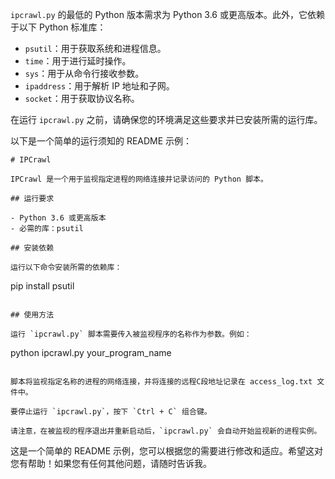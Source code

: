 `ipcrawl.py` 的最低的 Python 版本需求为 Python 3.6 或更高版本。此外，它依赖于以下 Python 标准库：

- `psutil`：用于获取系统和进程信息。
- `time`：用于进行延时操作。
- `sys`：用于从命令行接收参数。
- `ipaddress`：用于解析 IP 地址和子网。
- `socket`：用于获取协议名称。

在运行 `ipcrawl.py` 之前，请确保您的环境满足这些要求并已安装所需的运行库。

以下是一个简单的运行须知的 README 示例：

```
# IPCrawl

IPCrawl 是一个用于监视指定进程的网络连接并记录访问的 Python 脚本。

## 运行要求

- Python 3.6 或更高版本
- 必需的库：psutil

## 安装依赖

运行以下命令安装所需的依赖库：

```
pip install psutil
```

## 使用方法

运行 `ipcrawl.py` 脚本需要传入被监视程序的名称作为参数。例如：

```
python ipcrawl.py your_program_name
```

脚本将监视指定名称的进程的网络连接，并将连接的远程C段地址记录在 access_log.txt 文件中。

要停止运行 `ipcrawl.py`，按下 `Ctrl + C` 组合键。

请注意，在被监视的程序退出并重新启动后，`ipcrawl.py` 会自动开始监视新的进程实例。

```

这是一个简单的 README 示例，您可以根据您的需要进行修改和适应。希望这对您有帮助！如果您有任何其他问题，请随时告诉我。
